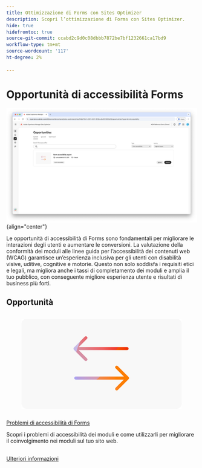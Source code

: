 ```yaml
---
title: Ottimizzazione di Forms con Sites Optimizer
description: Scopri l’ottimizzazione di Forms con Sites Optimizer.
hide: true
hidefromtoc: true
source-git-commit: ccabd2c9d0c08dbbb7872be7bf1232661ca17bd9
workflow-type: tm+mt
source-wordcount: '117'
ht-degree: 2%

---
```



# Opportunità di accessibilità Forms

![Opportunità di accesso facilitato a Forms](./assets/form-accesibility/hero.png){align="center"}


Le opportunità di accessibilità di Forms sono fondamentali per migliorare le interazioni degli utenti e aumentare le conversioni. La valutazione della conformità dei moduli alle linee guida per l’accessibilità dei contenuti web (WCAG) garantisce un’esperienza inclusiva per gli utenti con disabilità visive, uditive, cognitive e motorie. Questo non solo soddisfa i requisiti etici e legali, ma migliora anche i tassi di completamento dei moduli e amplia il tuo pubblico, con conseguente migliore esperienza utente e risultati di business più forti.

## Opportunità

<!-- CARDS
 
* ../documentation/opportunities/low-views.md
  {title=Low views}
  {image=../assets/common/card-bag.png}
* ../documentation/opportunities/low-conversions.md
  {title=Low conversions}
  {image=../assets/common/card-bag.png}

--->
<!-- START CARDS HTML - DO NOT MODIFY BY HAND -->
<div class="columns">
    <div class="column is-half-tablet is-half-desktop is-one-third-widescreen" aria-label="Forms Accessibility issues">
        <div class="card" style="height: 100%; display: flex; flex-direction: column; height: 100%;">
            <div class="card-image">
                <figure class="image x-is-16by9">
                    <a href="../documentation/opportunities/forms-accessibility-issues.md" title="Problemi di accessibilità di Forms" target="_blank" rel="referrer">
                        <img class="is-bordered-r-small" src="../assets/common/card-arrows.png" alt="Problemi di accessibilità di Forms"
                             style="width: 100%; aspect-ratio: 16 / 9; object-fit: cover; overflow: hidden; display: block; margin: auto;">
                    </a>
                </figure>
            </div>
            <div class="card-content is-padded-small" style="display: flex; flex-direction: column; flex-grow: 1; justify-content: space-between;">
                <div class="top-card-content">
                    <p class="headline is-size-6 has-text-weight-bold">
                        <a href="../documentation/opportunities/forms-accessibility-issues.md" target="_blank" rel="referrer" title="Problemi di accessibilità di Forms">Problemi di accessibilità di Forms</a>
                    </p>
                    <p class="is-size-6">Scopri i problemi di accessibilità dei moduli e come utilizzarli per migliorare il coinvolgimento nei moduli sul tuo sito web.</p>
                </div>
                <a href="../documentation/opportunities/forms-accessibility-issues.md" target="_blank" rel="referrer" class="spectrum-Button spectrum-Button--outline spectrum-Button--primary spectrum-Button--sizeM" style="align-self: flex-start; margin-top: 1rem;">
                    <span class="spectrum-Button-label has-no-wrap has-text-weight-bold">Ulteriori informazioni</span>
                </a>
            </div>
        </div>
    </div>
</div>
<!-- END CARDS HTML - DO NOT MODIFY BY HAND -->
